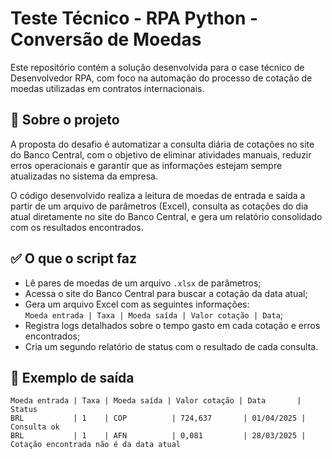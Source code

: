 # Teste Técnico - RPA Python - Conversão de Moedas

Este repositório contém a solução desenvolvida para o case técnico de Desenvolvedor RPA, com foco na automação do processo de cotação de moedas utilizadas em contratos internacionais.

## 🧾 Sobre o projeto

A proposta do desafio é automatizar a consulta diária de cotações no site do Banco Central, com o objetivo de eliminar atividades manuais, reduzir erros operacionais e garantir que as informações estejam sempre atualizadas no sistema da empresa.

O código desenvolvido realiza a leitura de moedas de entrada e saída a partir de um arquivo de parâmetros (Excel), consulta as cotações do dia atual diretamente no site do Banco Central, e gera um relatório consolidado com os resultados encontrados.

## ✅ O que o script faz

- Lê pares de moedas de um arquivo `.xlsx` de parâmetros;
- Acessa o site do Banco Central para buscar a cotação da data atual;
- Gera um arquivo Excel com as seguintes informações:  
  `Moeda entrada | Taxa | Moeda saída | Valor cotação | Data`;
- Registra logs detalhados sobre o tempo gasto em cada cotação e erros encontrados;
- Cria um segundo relatório de status com o resultado de cada consulta.

## 💼 Exemplo de saída

```text
Moeda entrada | Taxa | Moeda saída | Valor cotação | Data       | Status
BRL           | 1    | COP          | 724,637       | 01/04/2025 | Consulta ok
BRL           | 1    | AFN          | 0,081         | 28/03/2025 | Cotação encontrada não é da data atual

